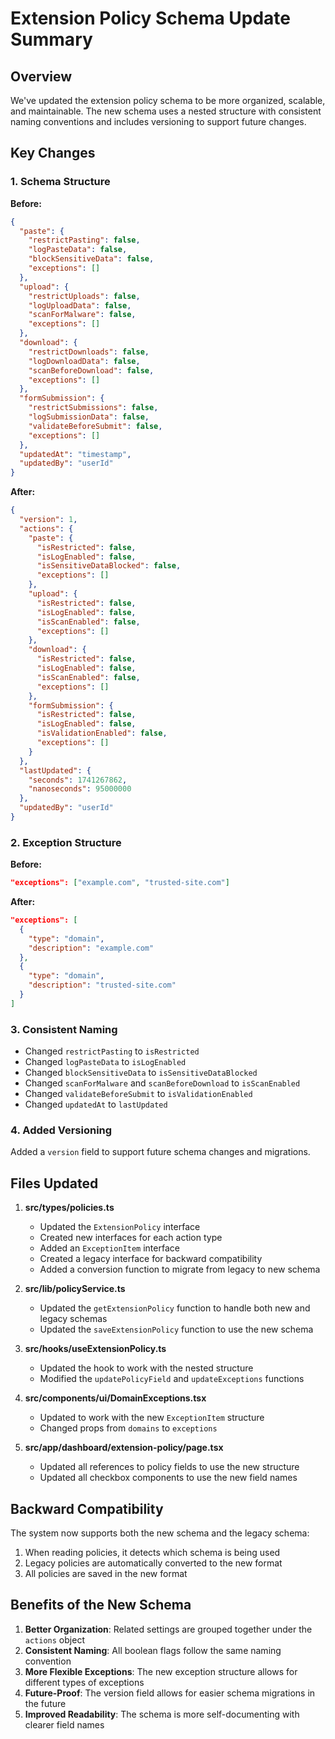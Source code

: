 # Extension Policy Schema Update Summary

## Overview

We've updated the extension policy schema to be more organized, scalable, and maintainable. The new schema uses a nested structure with consistent naming conventions and includes versioning to support future changes.

## Key Changes

### 1. Schema Structure

**Before:**

```json
{
  "paste": {
    "restrictPasting": false,
    "logPasteData": false,
    "blockSensitiveData": false,
    "exceptions": []
  },
  "upload": {
    "restrictUploads": false,
    "logUploadData": false,
    "scanForMalware": false,
    "exceptions": []
  },
  "download": {
    "restrictDownloads": false,
    "logDownloadData": false,
    "scanBeforeDownload": false,
    "exceptions": []
  },
  "formSubmission": {
    "restrictSubmissions": false,
    "logSubmissionData": false,
    "validateBeforeSubmit": false,
    "exceptions": []
  },
  "updatedAt": "timestamp",
  "updatedBy": "userId"
}
```

**After:**

```json
{
  "version": 1,
  "actions": {
    "paste": {
      "isRestricted": false,
      "isLogEnabled": false,
      "isSensitiveDataBlocked": false,
      "exceptions": []
    },
    "upload": {
      "isRestricted": false,
      "isLogEnabled": false,
      "isScanEnabled": false,
      "exceptions": []
    },
    "download": {
      "isRestricted": false,
      "isLogEnabled": false,
      "isScanEnabled": false,
      "exceptions": []
    },
    "formSubmission": {
      "isRestricted": false,
      "isLogEnabled": false,
      "isValidationEnabled": false,
      "exceptions": []
    }
  },
  "lastUpdated": {
    "seconds": 1741267862,
    "nanoseconds": 95000000
  },
  "updatedBy": "userId"
}
```

### 2. Exception Structure

**Before:**

```json
"exceptions": ["example.com", "trusted-site.com"]
```

**After:**

```json
"exceptions": [
  {
    "type": "domain",
    "description": "example.com"
  },
  {
    "type": "domain",
    "description": "trusted-site.com"
  }
]
```

### 3. Consistent Naming

- Changed `restrictPasting` to `isRestricted`
- Changed `logPasteData` to `isLogEnabled`
- Changed `blockSensitiveData` to `isSensitiveDataBlocked`
- Changed `scanForMalware` and `scanBeforeDownload` to `isScanEnabled`
- Changed `validateBeforeSubmit` to `isValidationEnabled`
- Changed `updatedAt` to `lastUpdated`

### 4. Added Versioning

Added a `version` field to support future schema changes and migrations.

## Files Updated

1. **src/types/policies.ts**

   - Updated the `ExtensionPolicy` interface
   - Created new interfaces for each action type
   - Added an `ExceptionItem` interface
   - Created a legacy interface for backward compatibility
   - Added a conversion function to migrate from legacy to new schema

2. **src/lib/policyService.ts**

   - Updated the `getExtensionPolicy` function to handle both new and legacy schemas
   - Updated the `saveExtensionPolicy` function to use the new schema

3. **src/hooks/useExtensionPolicy.ts**

   - Updated the hook to work with the nested structure
   - Modified the `updatePolicyField` and `updateExceptions` functions

4. **src/components/ui/DomainExceptions.tsx**

   - Updated to work with the new `ExceptionItem` structure
   - Changed props from `domains` to `exceptions`

5. **src/app/dashboard/extension-policy/page.tsx**
   - Updated all references to policy fields to use the new structure
   - Updated all checkbox components to use the new field names

## Backward Compatibility

The system now supports both the new schema and the legacy schema:

1. When reading policies, it detects which schema is being used
2. Legacy policies are automatically converted to the new format
3. All policies are saved in the new format

## Benefits of the New Schema

1. **Better Organization**: Related settings are grouped together under the `actions` object
2. **Consistent Naming**: All boolean flags follow the same naming convention
3. **More Flexible Exceptions**: The new exception structure allows for different types of exceptions
4. **Future-Proof**: The version field allows for easier schema migrations in the future
5. **Improved Readability**: The schema is more self-documenting with clearer field names
